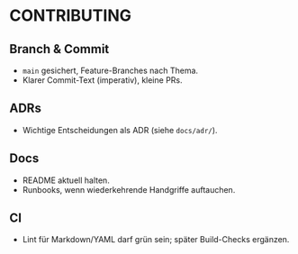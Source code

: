 # CONTRIBUTING

## Branch & Commit
- `main` gesichert, Feature-Branches nach Thema.
- Klarer Commit-Text (imperativ), kleine PRs.

## ADRs
- Wichtige Entscheidungen als ADR (siehe `docs/adr/`).

## Docs
- README aktuell halten.
- Runbooks, wenn wiederkehrende Handgriffe auftauchen.

## CI
- Lint für Markdown/YAML darf grün sein; später Build-Checks ergänzen.
